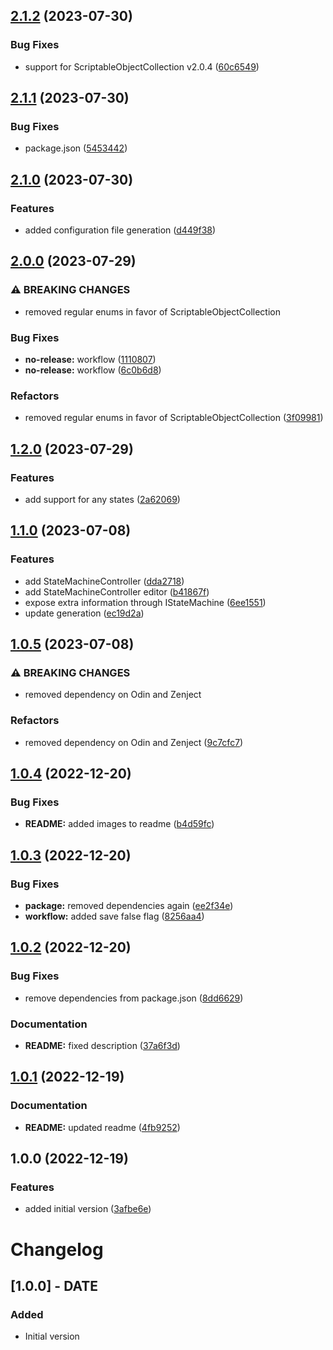 ## [2.1.2](https://github.com/Thundernerd/Unity3D-StateMachine/compare/v2.1.1...v2.1.2) (2023-07-30)


### Bug Fixes

* support for ScriptableObjectCollection v2.0.4 ([60c6549](https://github.com/Thundernerd/Unity3D-StateMachine/commit/60c6549013a8e86c2fb1bad029e07db2412c3818))

## [2.1.1](https://github.com/Thundernerd/Unity3D-StateMachine/compare/v2.1.0...v2.1.1) (2023-07-30)


### Bug Fixes

* package.json ([5453442](https://github.com/Thundernerd/Unity3D-StateMachine/commit/54534426342865163114f42c87cdcfd521b8a34c))

## [2.1.0](https://github.com/Thundernerd/Unity3D-StateMachine/compare/v2.0.0...v2.1.0) (2023-07-30)


### Features

* added configuration file generation ([d449f38](https://github.com/Thundernerd/Unity3D-StateMachine/commit/d449f38c186b0467aa14b99968c3abc57bca88f3))

## [2.0.0](https://github.com/Thundernerd/Unity3D-StateMachine/compare/v1.2.0...v2.0.0) (2023-07-29)


### ⚠ BREAKING CHANGES

* removed regular enums in favor of ScriptableObjectCollection

### Bug Fixes

* **no-release:** workflow ([1110807](https://github.com/Thundernerd/Unity3D-StateMachine/commit/11108079a08f72485b885ba284512a2b4b2b33e8))
* **no-release:** workflow ([6c0b6d8](https://github.com/Thundernerd/Unity3D-StateMachine/commit/6c0b6d88363630ec1e118c9df08ef8e9aae3f95b))


### Refactors

* removed regular enums in favor of ScriptableObjectCollection ([3f09981](https://github.com/Thundernerd/Unity3D-StateMachine/commit/3f099818bae905386461098d97401a2bb4cbc267))

## [1.2.0](https://github.com/Thundernerd/Unity3D-StateMachine/compare/v1.1.0...v1.2.0) (2023-07-29)


### Features

* add support for any states ([2a62069](https://github.com/Thundernerd/Unity3D-StateMachine/commit/2a62069553c5cb103ab0d991555e4ce781c0b5e0))

## [1.1.0](https://github.com/Thundernerd/Unity3D-StateMachine/compare/v1.0.5...v1.1.0) (2023-07-08)


### Features

* add StateMachineController ([dda2718](https://github.com/Thundernerd/Unity3D-StateMachine/commit/dda2718f0e168a8df693abcddbe619b329e99397))
* add StateMachineController editor ([b41867f](https://github.com/Thundernerd/Unity3D-StateMachine/commit/b41867fe8030656fc4602cba58e67d996f0cf813))
* expose extra information through IStateMachine ([6ee1551](https://github.com/Thundernerd/Unity3D-StateMachine/commit/6ee15519ed950e1c03341f1a6c93a923dd418baa))
* update generation ([ec19d2a](https://github.com/Thundernerd/Unity3D-StateMachine/commit/ec19d2abf9e3aef0339b6d4c13cb2456be9700a7))

## [1.0.5](https://github.com/Thundernerd/Unity3D-StateMachine/compare/v1.0.4...v1.0.5) (2023-07-08)


### ⚠ BREAKING CHANGES

* removed dependency on Odin and Zenject

### Refactors

* removed dependency on Odin and Zenject ([9c7cfc7](https://github.com/Thundernerd/Unity3D-StateMachine/commit/9c7cfc75765961fda6ff432dc3e4d9b9d84e4792))

## [1.0.4](https://github.com/Thundernerd/Unity3D-StateMachine/compare/v1.0.3...v1.0.4) (2022-12-20)


### Bug Fixes

* **README:** added images to readme ([b4d59fc](https://github.com/Thundernerd/Unity3D-StateMachine/commit/b4d59fcde7c0fa1c3f90220f35e1a08f8f9f19ad))

## [1.0.3](https://github.com/Thundernerd/Unity3D-StateMachine/compare/v1.0.2...v1.0.3) (2022-12-20)


### Bug Fixes

* **package:** removed dependencies again ([ee2f34e](https://github.com/Thundernerd/Unity3D-StateMachine/commit/ee2f34ead4668e9d22da6ee766ac2763f2c66ced))
* **workflow:** added save false flag ([8256aa4](https://github.com/Thundernerd/Unity3D-StateMachine/commit/8256aa4ad99fc2d9179d9156d4f3b38df47b5c09))

## [1.0.2](https://github.com/Thundernerd/Unity3D-StateMachine/compare/v1.0.1...v1.0.2) (2022-12-20)


### Bug Fixes

* remove dependencies from package.json ([8dd6629](https://github.com/Thundernerd/Unity3D-StateMachine/commit/8dd6629c5ef38ebc0b7065c0b3ab071c74f024c6))


### Documentation

* **README:** fixed description ([37a6f3d](https://github.com/Thundernerd/Unity3D-StateMachine/commit/37a6f3dc6e19efbe8ad34bac19d2128e9753228a))

## [1.0.1](https://github.com/Thundernerd/Unity3D-StateMachine/compare/v1.0.0...v1.0.1) (2022-12-19)


### Documentation

* **README:** updated readme ([4fb9252](https://github.com/Thundernerd/Unity3D-StateMachine/commit/4fb92528c7fe082fa228b5639cf113466c3d4893))

## 1.0.0 (2022-12-19)


### Features

* added initial version ([3afbe6e](https://github.com/Thundernerd/Unity3D-StateMachine/commit/3afbe6e1b884312a5cad65c55adbecc1f0f1843c))

# Changelog

## [1.0.0] - DATE
### Added
- Initial version
